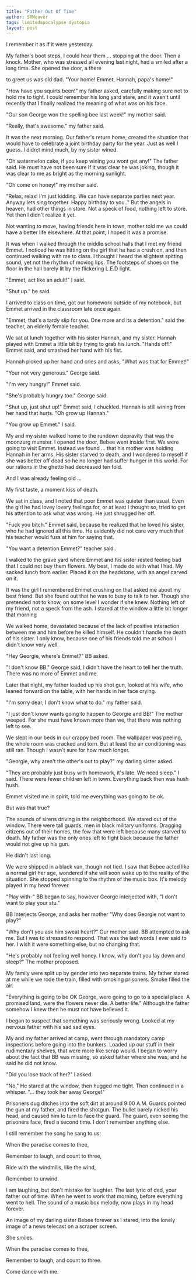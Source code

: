 ```yaml
---
title: "Father Out Of Time"
author: SRWeaver
tags: limitedapocalypse dystopia
layout: post
---
```

I remember it as if it were yesterday.

My father's boot steps, I could hear them … stopping at the door. Then a knock. Mother, who was stressed all evening last night, had a smiled after a long time. She opened the door, a there

to greet us was old dad. "Your home! Emmet, Hannah, papa's home!"

"How have you squirts been!" my father asked, carefully making sure not to hold me to tight. I could remember his long yard stare, and it wasn't until recently that I finally realized the meaning of what was on his face.

"Our son George won the spelling bee last week!" my mother said.

"Really, that's awesome." my father said.

It was the next morning. Our father's return home, created the situation that would have to celebrate a joint birthday party for the year. Just as well I guess. I didn;t mind much, by my sister wined.

"Oh watermelon cake, if you keep wining you wont get any!" The father said. He must have not been sure if it was clear he was joking, though it was clear to me as bright as the morning sunlight.

"Oh come on honey!" my mother said.

"Relax, relax! I'm just kidding. We can have separate parties next year. Anyway lets sing together. Happy birthday to you.." But the angels in heaven, had other things in store. Not a speck of food, nothing left to store. Yet then I didn't realize it yet.

Not wanting to move, having friends here in town, mother told me we could have a better life elsewhere. At that point, I hoped it was a promise.

It was when I walked through the middle school halls that I met my friend Emmet. I noticed he was hitting on the girl that he had a crush on, and then continued walking with me to class. I thought I heard the slightest spitting sound, yet not the rhythm of moving lips. The footsteps of shoes on the floor in the hall barely lit by the flickering L.E.D light.

"Emmet, act like an adult!" I said.

"Shut up." he said.

I arrived to class on time, got our homework outside of my notebook, but Emmet arrived in the classroom late once again.

"Emmet, that's a tardy slip for you. One more and its a detention." said the teacher, an elderly female teacher.

We sat at lunch together with his sister Hannah, and my sister. Hannah played with Emmet a little bit by trying to grab his lunch. "Hands off!" Emmet said, and smashed her hand with his fist.

Hannah picked up her hand and cries and asks, "What was that for Emmet!"

"Your not very generous." George said.

"I'm very hungry!" Emmet said.

"She's probably hungry too." George said.

"Shut up, just shut up!" Emmet said, I chuckled. Hannah is still wining from her hand that hurts. "Oh grow up Hannah."

"You grow up Emmet." I said.

My and my sister walked home to the rundown depravity that was the moonzurg munster. I opened the door, Bebee went inside first. We were going to visit Emmet. Instead we found … that his mother was holding Hannah in her arms. His sister starved to death, and I wondered to myself if she was better off dead so he no longer had suffer hunger in this world. For our rations in the ghetto had decreased ten fold.

And I was already feeling old …

My first taste, a moment kiss of death.

We sat in class, and I noted that poor Emmet was quieter than usual. Even the girl he had lovey lovery feelings for, or at least I thought so, tried to get his attention to ask what was wrong. He just shrugged her off.

"Fuck you bitch." Emmet said, because he realized that he loved his sister, who he had ignored all this time. He evidently did not care very much that his teacher would fuss at him for saying that.

"You want a detention Emmet?" teacher said..

I walked to the grave yard where Emmet and his sister rested feeling bad that I could not buy them flowers. My best, I made do with what I had. My sacked lunch from earlier. Placed it on the headstone, with an angel carved on it.

It was the girl I remembered Emmet crushing on that asked me about my best friend. But she found out that he was to busy to talk to her. Though she pretended not to know, on some level I wonder if she knew. Nothing left of my friend, not a speck from the ash. I stared at the window a little bit longer that morning

We walked home, devastated because of the lack of positive interaction between me and him before he killed himself. He couldn't handle the death of his sister. I only know, because one of his friends told me at school I didn't know very well.

"Hey Georgie, where's Emmet?" BB asked.

"I don't know BB." George said, I didn't have the heart to tell her the truth. There was no more of Emmet and me.

Later that night, my father loaded up his shot gun, looked at his wife, who leaned forward on the table, with her hands in her face crying.

"I'm sorry dear, I don't know what to do." my father said.

"I just don't know wants going to happen to Georgie and BB!" The mother weeped. For she must have known more than we, that there was nothing left to see.

We slept in our beds in our crappy bed room. The wallpaper was peeling, the whole room was cracked and torn. But at least the air conditioning was still ran. Though I wasn't sure for how much longer.

"Georgie, why aren't the other's out to play?" my darling sister asked.

"They are probably just busy with homework, it's late. We need sleep." I said. There were fewer children left in town. Everything back then was hush hush.

Emmet visited me in spirit, told me everything was going to be ok.

But was that true?

The sounds of sirens driving in the neighborhood. We stared out of the window. There were tall guards, men in black military uniforms. Dragging citizens out of their homes, the few that were left because many starved to death. My father was the only ones left to fight back because the father would not give up his gun.

He didn't last long.

We were shipped in a black van, though not tied. I saw that Bebee acted like a normal girl her age, wondered if she will soon wake up to the reality of the situation. She stopped spinning to the rhythm of the music box. It's melody played in my head forever.

"Play with-" BB began to say, however George interjected with, "I don't want to play your stu."

BB Interjects George, and asks her mother "Why does Georgie not want to play?"

"Why don't you ask him sweat heart?" Our mother said. BB attempted to ask me. But I was to stressed to respond. That was the last words I ever said to her. I wish it were something else, but no changing that.

"He's probably not feeling well honey. I know, why don't you lay down and sleep?" The mother proposed.

My family were split up by gender into two separate trains. My father stared at me while we rode the train, filled with smoking prisoners. Smoke filled the air.

"Everything is going to be OK George, were going to go to a special place. A promised land, were the flowers never die. A better life." Although the father somehow I knew then he must not have believed it.

I began to suspect that something was seriously wrong. Looked at my nervous father with his sad sad eyes.

My and my father arrived at camp, went through mandatory camp inspections before going into the bunkers. Loaded up our stuff in their rudimentary shelves, that were more like scrap would. I began to worry about the fact that BB was missing, so asked father where she was, and he said he did not know.

"Did you lose track of her?" I asked.

"No," He stared at the window, then hugged me tight. Then continued in a whisper. "… they took her away George!"

Prisoners dug ditches into the soft dirt at around 9:00 A.M. Guards pointed the gun at my father, and fired the shotgun. The bullet barely nicked his head, and caused him to turn to face the guard. The guard, even seeing the prisoners face, fired a second time. I don't remember anything else.

I still remember the song he sang to us:

When the paradise comes to thee,

Remember to laugh, and count to three,

Ride with the windmills, like the wind,

Remember to unwind.

I am laughing, but don't mistake for laughter. The last lyric of dad, your father out of time. When he went to work that morning, before everything went to hell. The sound of a music box melody, now plays in my head forever.

An image of my darling sister Bebee forever as I stared, into the lonely image of a news telecast on a scraper screen.

She smiles.

When the paradise comes to thee,

Remember to laugh, and count to three.

Come dance with me.
